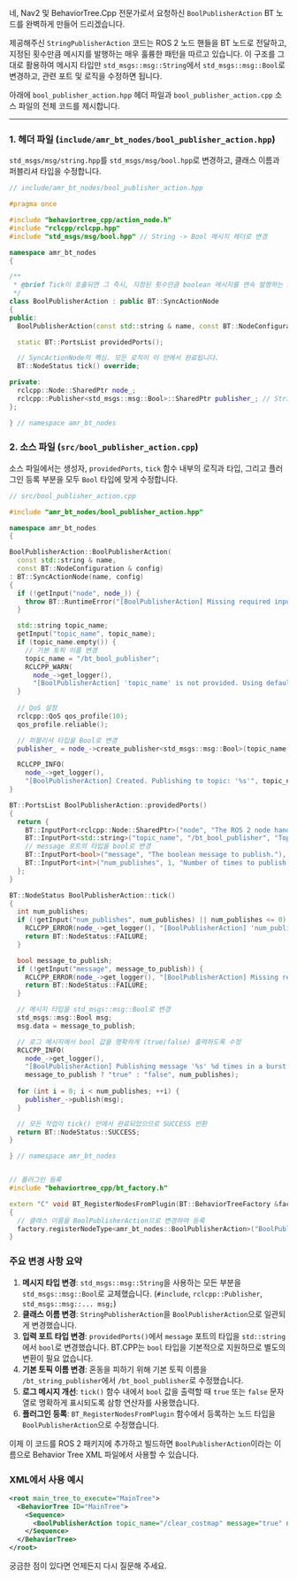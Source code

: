 네, Nav2 및 BehaviorTree.Cpp 전문가로서 요청하신 `BoolPublisherAction` BT 노드를 완벽하게 만들어 드리겠습니다.

제공해주신 `StringPublisherAction` 코드는 ROS 2 노드 핸들을 BT 노드로 전달하고, 지정된 횟수만큼 메시지를 발행하는 매우 훌륭한 패턴을 따르고 있습니다. 이 구조를 그대로 활용하여 메시지 타입만 `std_msgs::msg::String`에서 `std_msgs::msg::Bool`로 변경하고, 관련 포트 및 로직을 수정하면 됩니다.

아래에 `bool_publisher_action.hpp` 헤더 파일과 `bool_publisher_action.cpp` 소스 파일의 전체 코드를 제시합니다.

-----

### 1\. 헤더 파일 (`include/amr_bt_nodes/bool_publisher_action.hpp`)

`std_msgs/msg/string.hpp`를 `std_msgs/msg/bool.hpp`로 변경하고, 클래스 이름과 퍼블리셔 타입을 수정합니다.

```cpp
// include/amr_bt_nodes/bool_publisher_action.hpp

#pragma once

#include "behaviortree_cpp/action_node.h"
#include "rclcpp/rclcpp.hpp"
#include "std_msgs/msg/bool.hpp" // String -> Bool 메시지 헤더로 변경

namespace amr_bt_nodes
{

/**
 * @brief Tick이 호출되면 그 즉시, 지정된 횟수만큼 boolean 메시지를 연속 발행하는 SyncActionNode
 */
class BoolPublisherAction : public BT::SyncActionNode
{
public:
  BoolPublisherAction(const std::string & name, const BT::NodeConfiguration & config);

  static BT::PortsList providedPorts();

  // SyncActionNode의 핵심. 모든 로직이 이 안에서 완료됩니다.
  BT::NodeStatus tick() override;

private:
  rclcpp::Node::SharedPtr node_;
  rclcpp::Publisher<std_msgs::msg::Bool>::SharedPtr publisher_; // String -> Bool 타입으로 변경
};

} // namespace amr_bt_nodes
```

### 2\. 소스 파일 (`src/bool_publisher_action.cpp`)

소스 파일에서는 생성자, `providedPorts`, `tick` 함수 내부의 로직과 타입, 그리고 플러그인 등록 부분을 모두 `Bool` 타입에 맞게 수정합니다.

```cpp
// src/bool_publisher_action.cpp

#include "amr_bt_nodes/bool_publisher_action.hpp"

namespace amr_bt_nodes
{

BoolPublisherAction::BoolPublisherAction(
  const std::string & name,
  const BT::NodeConfiguration & config)
: BT::SyncActionNode(name, config)
{
  if (!getInput("node", node_)) {
    throw BT::RuntimeError("[BoolPublisherAction] Missing required input 'node'");
  }

  std::string topic_name;
  getInput("topic_name", topic_name);
  if (topic_name.empty()) {
    // 기본 토픽 이름 변경
    topic_name = "/bt_bool_publisher";
    RCLCPP_WARN(
      node_->get_logger(),
      "[BoolPublisherAction] 'topic_name' is not provided. Using default: '%s'", topic_name.c_str());
  }
  
  // QoS 설정
  rclcpp::QoS qos_profile(10);
  qos_profile.reliable();

  // 퍼블리셔 타입을 Bool로 변경
  publisher_ = node_->create_publisher<std_msgs::msg::Bool>(topic_name, qos_profile);

  RCLCPP_INFO(
    node_->get_logger(),
    "[BoolPublisherAction] Created. Publishing to topic: '%s'", topic_name.c_str());
}

BT::PortsList BoolPublisherAction::providedPorts()
{
  return {
    BT::InputPort<rclcpp::Node::SharedPtr>("node", "The ROS 2 node handle."),
    BT::InputPort<std::string>("topic_name", "/bt_bool_publisher", "Topic name to publish the bool to."),
    // message 포트의 타입을 bool로 변경
    BT::InputPort<bool>("message", "The boolean message to publish."),
    BT::InputPort<int>("num_publishes", 1, "Number of times to publish the message in a burst.")
  };
}

BT::NodeStatus BoolPublisherAction::tick()
{
  int num_publishes;
  if (!getInput("num_publishes", num_publishes) || num_publishes <= 0) {
    RCLCPP_ERROR(node_->get_logger(), "[BoolPublisherAction] 'num_publishes' must be a positive integer.");
    return BT::NodeStatus::FAILURE;
  }

  bool message_to_publish;
  if (!getInput("message", message_to_publish)) {
    RCLCPP_ERROR(node_->get_logger(), "[BoolPublisherAction] Missing required input 'message'.");
    return BT::NodeStatus::FAILURE;
  }

  // 메시지 타입을 std_msgs::msg::Bool로 변경
  std_msgs::msg::Bool msg;
  msg.data = message_to_publish;

  // 로그 메시지에서 bool 값을 명확하게 (true/false) 출력하도록 수정
  RCLCPP_INFO(
    node_->get_logger(),
    "[BoolPublisherAction] Publishing message '%s' %d times in a burst.",
    message_to_publish ? "true" : "false", num_publishes);
    
  for (int i = 0; i < num_publishes; ++i) {
    publisher_->publish(msg);
  }

  // 모든 작업이 tick() 안에서 완료되었으므로 SUCCESS 반환
  return BT::NodeStatus::SUCCESS;
}

} // namespace amr_bt_nodes


// 플러그인 등록
#include "behaviortree_cpp/bt_factory.h"

extern "C" void BT_RegisterNodesFromPlugin(BT::BehaviorTreeFactory &factory)
{
  // 클래스 이름을 BoolPublisherAction으로 변경하여 등록
  factory.registerNodeType<amr_bt_nodes::BoolPublisherAction>("BoolPublisherAction");
}
```

### 주요 변경 사항 요약

1.  **메시지 타입 변경**: `std_msgs::msg::String`을 사용하는 모든 부분을 `std_msgs::msg::Bool`로 교체했습니다. (`#include`, `rclcpp::Publisher`, `std_msgs::msg::... msg;`)
2.  **클래스 이름 변경**: `StringPublisherAction`을 `BoolPublisherAction`으로 일관되게 변경했습니다.
3.  **입력 포트 타입 변경**: `providedPorts()`에서 `message` 포트의 타입을 `std::string`에서 `bool`로 변경했습니다. BT.CPP는 `bool` 타입을 기본적으로 지원하므로 별도의 변환이 필요 없습니다.
4.  **기본 토픽 이름 변경**: 혼동을 피하기 위해 기본 토픽 이름을 `/bt_string_publisher`에서 `/bt_bool_publisher`로 수정했습니다.
5.  **로그 메시지 개선**: `tick()` 함수 내에서 `bool` 값을 출력할 때 `true` 또는 `false` 문자열로 명확하게 표시되도록 삼항 연산자를 사용했습니다.
6.  **플러그인 등록**: `BT_RegisterNodesFromPlugin` 함수에서 등록하는 노드 타입을 `BoolPublisherAction`으로 수정했습니다.

이제 이 코드를 ROS 2 패키지에 추가하고 빌드하면 `BoolPublisherAction`이라는 이름으로 Behavior Tree XML 파일에서 사용할 수 있습니다.

### XML에서 사용 예시

```xml
<root main_tree_to_execute="MainTree">
  <BehaviorTree ID="MainTree">
    <Sequence>
      <BoolPublisherAction topic_name="/clear_costmap" message="true" num_publishes="2" node="{ros_node}"/>
    </Sequence>
  </BehaviorTree>
</root>
```

궁금한 점이 있다면 언제든지 다시 질문해 주세요.
